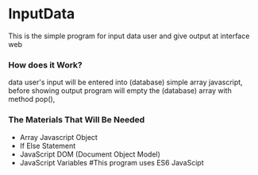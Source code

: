 # InputData
This is the simple program for input data user and give output at interface web

### How does it Work?
data user's input will be entered into (database) simple array javascript, before showing output program will empty the (database) array with method pop(),

### The Materials That Will Be Needed
- Array Javascript Object
- If Else Statement
- JavaScript DOM (Document Object Model)
- JavaScript Variables
#This program uses ES6 JavaScipt
